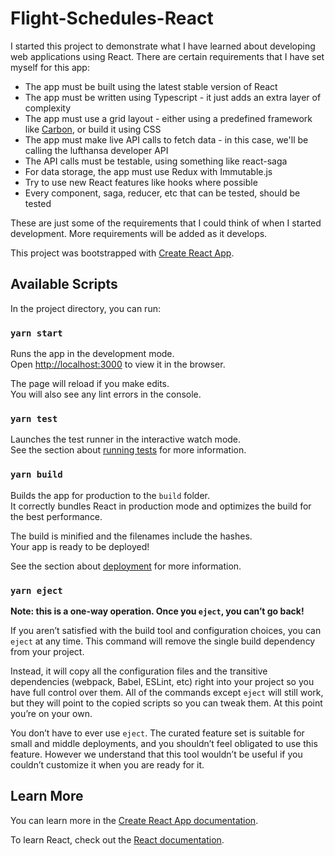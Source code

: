 # Flight-Schedules-React

I started this project to demonstrate what I have learned about developing web applications using React.
There are certain requirements that I have set myself for this app:
 - The app must be built using the latest stable version of React
 - The app must be written using Typescript - it just adds an extra layer of complexity
 - The app must use a grid layout - either using a predefined framework like [Carbon](http://www.carbondesignsystem.com), or build it using CSS
 - The app must make live API calls to fetch data - in this case, we'll be calling the lufthansa developer API
 - The API calls must be testable, using something like react-saga
 - For data storage, the app must use Redux with Immutable.js
 - Try to use new React features like hooks where possible
 - Every component, saga, reducer, etc that can be tested, should be tested

These are just some of the requirements that I could think of when I started development. More requirements will be added as it develops.

This project was bootstrapped with [Create React App](https://github.com/facebook/create-react-app).

## Available Scripts

In the project directory, you can run:

### `yarn start`

Runs the app in the development mode.<br />
Open [http://localhost:3000](http://localhost:3000) to view it in the browser.

The page will reload if you make edits.<br />
You will also see any lint errors in the console.

### `yarn test`

Launches the test runner in the interactive watch mode.<br />
See the section about [running tests](https://facebook.github.io/create-react-app/docs/running-tests) for more information.

### `yarn build`

Builds the app for production to the `build` folder.<br />
It correctly bundles React in production mode and optimizes the build for the best performance.

The build is minified and the filenames include the hashes.<br />
Your app is ready to be deployed!

See the section about [deployment](https://facebook.github.io/create-react-app/docs/deployment) for more information.

### `yarn eject`

**Note: this is a one-way operation. Once you `eject`, you can’t go back!**

If you aren’t satisfied with the build tool and configuration choices, you can `eject` at any time. This command will remove the single build dependency from your project.

Instead, it will copy all the configuration files and the transitive dependencies (webpack, Babel, ESLint, etc) right into your project so you have full control over them. All of the commands except `eject` will still work, but they will point to the copied scripts so you can tweak them. At this point you’re on your own.

You don’t have to ever use `eject`. The curated feature set is suitable for small and middle deployments, and you shouldn’t feel obligated to use this feature. However we understand that this tool wouldn’t be useful if you couldn’t customize it when you are ready for it.

## Learn More

You can learn more in the [Create React App documentation](https://facebook.github.io/create-react-app/docs/getting-started).

To learn React, check out the [React documentation](https://reactjs.org/).
